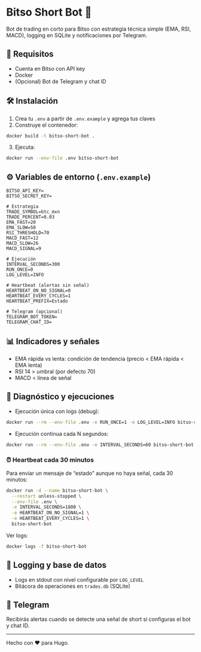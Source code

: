 # Bitso Short Bot 🤖

Bot de trading en corto para Bitso con estrategia técnica simple (EMA, RSI, MACD), logging en SQLite y notificaciones por Telegram.

## 🚀 Requisitos

- Cuenta en Bitso con API key
- Docker
- (Opcional) Bot de Telegram y chat ID

## 🛠️ Instalación

1. Crea tu `.env` a partir de `.env.example` y agrega tus claves
2. Construye el contenedor:

```bash
docker build -t bitso-short-bot .
```

3. Ejecuta:

```bash
docker run --env-file .env bitso-short-bot
```

## ⚙️ Variables de entorno (`.env.example`)

```
BITSO_API_KEY=
BITSO_SECRET_KEY=

# Estrategia
TRADE_SYMBOL=btc_mxn
TRADE_PERCENT=0.03
EMA_FAST=20
EMA_SLOW=50
RSI_THRESHOLD=70
MACD_FAST=12
MACD_SLOW=26
MACD_SIGNAL=9

# Ejecución
INTERVAL_SECONDS=300
RUN_ONCE=0
LOG_LEVEL=INFO

# Heartbeat (alertas sin señal)
HEARTBEAT_ON_NO_SIGNAL=0
HEARTBEAT_EVERY_CYCLES=1
HEARTBEAT_PREFIX=Estado

# Telegram (opcional)
TELEGRAM_BOT_TOKEN=
TELEGRAM_CHAT_ID=
```

## 📊 Indicadores y señales

- EMA rápida vs lenta: condición de tendencia (precio < EMA rápida < EMA lenta)
- RSI 14 > umbral (por defecto 70)
- MACD < línea de señal

## 🔎 Diagnóstico y ejecuciones

- Ejecución única con logs (debug):

```bash
docker run --rm --env-file .env -e RUN_ONCE=1 -e LOG_LEVEL=INFO bitso-short-bot
```

- Ejecución continua cada N segundos:

```bash
docker run --rm --env-file .env -e INTERVAL_SECONDS=60 bitso-short-bot
```

### ⏰ Heartbeat cada 30 minutos

Para enviar un mensaje de “estado” aunque no haya señal, cada 30 minutos:

```bash
docker run -d --name bitso-short-bot \
  --restart unless-stopped \
  --env-file .env \
  -e INTERVAL_SECONDS=1800 \
  -e HEARTBEAT_ON_NO_SIGNAL=1 \
  -e HEARTBEAT_EVERY_CYCLES=1 \
  bitso-short-bot
```

Ver logs:

```bash
docker logs -f bitso-short-bot
```

## 📌 Logging y base de datos

- Logs en stdout con nivel configurable por `LOG_LEVEL`
- Bitácora de operaciones en `trades.db` (SQLite)

## 📩 Telegram

Recibirás alertas cuando se detecte una señal de short si configuras el bot y chat ID.

---

Hecho con ❤️ para Hugo.
